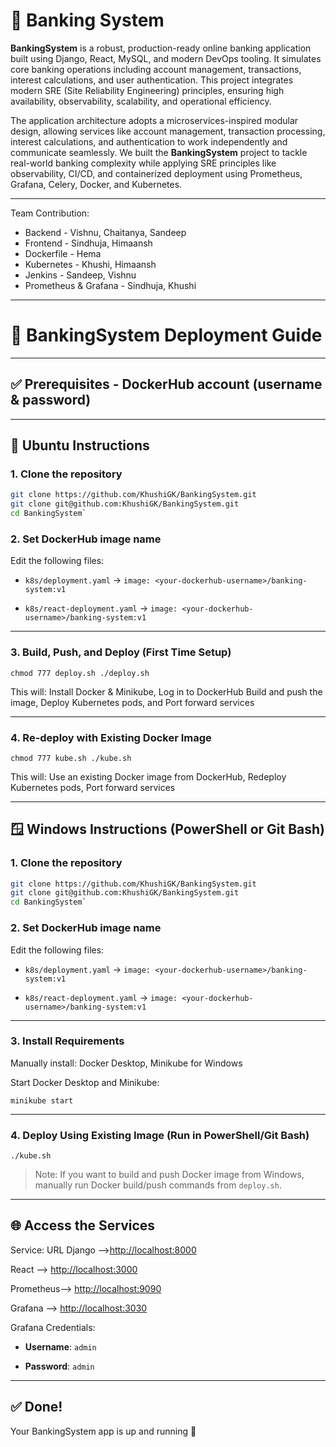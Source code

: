 # 🏦 Banking System
**BankingSystem** is a robust, production-ready online banking application built using Django, React, MySQL, and modern DevOps tooling. It simulates core banking operations including account management, transactions, interest calculations, and user authentication. This project integrates modern SRE (Site Reliability Engineering) principles, ensuring high availability, observability, scalability, and operational efficiency.

The application architecture adopts a microservices-inspired modular design, allowing services like account management, transaction processing, interest calculations, and authentication to work independently and communicate seamlessly.
We built the **BankingSystem** project to tackle real-world banking complexity while applying SRE principles like observability, CI/CD, and containerized deployment using Prometheus, Grafana, Celery, Docker, and Kubernetes.

---
Team Contribution:
- Backend - Vishnu, Chaitanya, Sandeep
- Frontend - Sindhuja, Himaansh
- Dockerfile - Hema
- Kubernetes - Khushi, Himaansh
- Jenkins - Sandeep, Vishnu
- Prometheus & Grafana - Sindhuja, Khushi
* * *
# 🏦 BankingSystem Deployment Guide

--- 
## ✅ Prerequisites - DockerHub account (username & password)

---
## 🚀 Ubuntu Instructions 
### 1. Clone the repository 
```bash
git clone https://github.com/KhushiGK/BankingSystem.git
git clone git@github.com:KhushiGK/BankingSystem.git
cd BankingSystem` 
```
### 2\. Set DockerHub image name

Edit the following files:

*   `k8s/deployment.yaml` → `image: <your-dockerhub-username>/banking-system:v1`
    
*   `k8s/react-deployment.yaml` → `image: <your-dockerhub-username>/banking-system:v1`
    

* * *

### 3\. Build, Push, and Deploy (First Time Setup)

`chmod 777 deploy.sh
./deploy.sh` 

This will:
Install Docker & Minikube, Log in to DockerHub Build and push the image, Deploy Kubernetes pods, and Port forward services

* * *

### 4\. Re-deploy with Existing Docker Image

`chmod 777 kube.sh
./kube.sh` 

This will:
Use an existing Docker image from DockerHub, Redeploy Kubernetes pods, Port forward services    

* * *

🪟 Windows Instructions (PowerShell or Git Bash)
------------------------------------------------

### 1\. Clone the repository

```bash
git clone https://github.com/KhushiGK/BankingSystem.git
git clone git@github.com:KhushiGK/BankingSystem.git
cd BankingSystem` 
``` 

### 2\. Set DockerHub image name

Edit the following files:

*   `k8s/deployment.yaml` → `image: <your-dockerhub-username>/banking-system:v1`
    
*   `k8s/react-deployment.yaml` → `image: <your-dockerhub-username>/banking-system:v1`
    

* * *

### 3\. Install Requirements

Manually install:
Docker Desktop, Minikube for Windows    

Start Docker Desktop and Minikube:

`minikube start` 

* * *

### 4\. Deploy Using Existing Image (Run in PowerShell/Git Bash)

`./kube.sh` 

> Note: If you want to build and push Docker image from Windows, manually run Docker build/push commands from `deploy.sh`.

* * *

🌐 Access the Services
----------------------

Service:
URL
Django -->[http://localhost:8000](http://localhost:8000)

React --> [http://localhost:3000](http://localhost:3000)

Prometheus--> [http://localhost:9090](http://localhost:9090)

Grafana --> [http://localhost:3030](http://localhost:3030)

Grafana Credentials:

*   **Username**: `admin`
    
*   **Password**: `admin`
    

* * *

✅ Done!
-------

Your BankingSystem app is up and running 🚀
